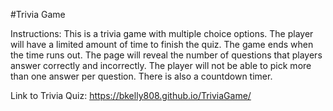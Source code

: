 #Trivia Game

Instructions: This is a trivia game with multiple choice options. The player will have a limited amount of time to finish the quiz. The game ends when the time runs out. The page will reveal the number of questions that players answer correctly and incorrectly. The player will not be able to pick more than one answer per question. There is also a countdown timer.

Link to Trivia Quiz: https://bkelly808.github.io/TriviaGame/
